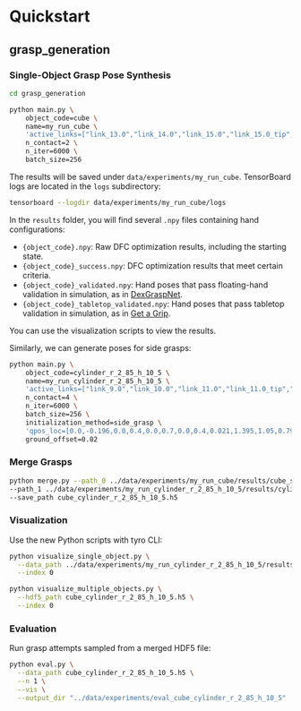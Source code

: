 # Quickstart

## grasp_generation

### Single-Object Grasp Pose Synthesis

```bash
cd grasp_generation

python main.py \
    object_code=cube \
    name=my_run_cube \
    'active_links=["link_13.0","link_14.0","link_15.0","link_15.0_tip","link_1.0","link_2.0","link_3.0","link_3.0_tip"]' \
    n_contact=2 \
    n_iter=6000 \
    batch_size=256
```

The results will be saved under `data/experiments/my_run_cube`. TensorBoard logs are located in the `logs` subdirectory:

```bash
tensorboard --logdir data/experiments/my_run_cube/logs
```

In the `results` folder, you will find several `.npy` files containing hand configurations:

- `{object_code}.npy`: Raw DFC optimization results, including the starting state.
- `{object_code}_success.npy`: DFC optimization results that meet certain criteria.
- `{object_code}_validated.npy`: Hand poses that pass floating-hand validation in simulation, as in [DexGraspNet](https://pku-epic.github.io/DexGraspNet/).
- `{object_code}_tabletop_validated.npy`: Hand poses that pass tabletop validation in simulation, as in [Get a Grip](https://sites.google.com/view/get-a-grip-dataset).

You can use the visualization scripts to view the results.


Similarly, we can generate poses for side grasps:

```bash
python main.py \
    object_code=cylinder_r_2_85_h_10_5 \
    name=my_run_cylinder_r_2_85_h_10_5 \
    'active_links=["link_9.0","link_10.0","link_11.0","link_11.0_tip","base_link"]' \
    n_contact=4 \
    n_iter=6000 \
    batch_size=256 \
    initialization_method=side_grasp \
    'qpos_loc=[0.0,-0.196,0.0,0.4,0.0,0.7,0.0,0.4,0.021,1.395,1.05,0.797,0.263,0.0,0.0,0.0]' \
    ground_offset=0.02
```

### Merge Grasps


```bash
python merge.py --path_0 ../data/experiments/my_run_cube/results/cube_success_validated.npy \
--path_1 ../data/experiments/my_run_cylinder_r_2_85_h_10_5/results/cylinder_r_2_85_h_10_5_tabletop_validated.npy \
--save_path cube_cylinder_r_2_85_h_10_5.h5
```


### Visualization

Use the new Python scripts with tyro CLI:

```bash
python visualize_single_object.py \
  --data_path ../data/experiments/my_run_cylinder_r_2_85_h_10_5/results/cylinder_r_2_85_h_10_5_tabletop_validated.npy \
  --index 0

python visualize_multiple_objects.py \
  --hdf5_path cube_cylinder_r_2_85_h_10_5.h5 \
  --index 0
```

### Evaluation

Run grasp attempts sampled from a merged HDF5 file:

```bash
python eval.py \
  --data_path cube_cylinder_r_2_85_h_10_5.h5 \
  --n 1 \
  --vis \
  --output_dir "../data/experiments/eval_cube_cylinder_r_2_85_h_10_5"
```